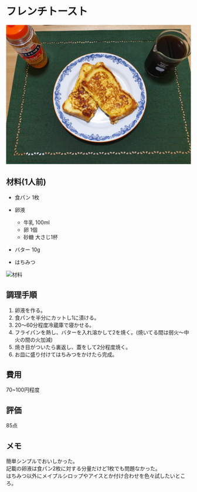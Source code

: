 # フレンチトースト

![完成写真](../images/FrenchToast.jpg)

## 材料(1人前)
- 食パン 1枚

- 卵液
  - 牛乳 100ml
  - 卵 1個
  - 砂糖 大さじ1杯

- バター 10g
- はちみつ

![材料](../images/FrenchToast_Cooking001.jpg)

## 調理手順
1. 卵液を作る。
2. 食パンを半分にカットし1に漬ける。
3. 20〜60分程度冷蔵庫で寝かせる。
4. フライパンを熱し、バターを入れ溶かして2を焼く。(焼いてる間は弱火〜中火の間の火加減)
5. 焼き目がついたら裏返し、蓋をして2分程度焼く。
6. お皿に盛り付けてはちみつをかけたら完成。

## 費用
70~100円程度

## 評価
85点

## メモ
簡単シンプルでおいしかった。  
記載の卵液は食パン2枚に対する分量だけど1枚でも問題なかった。  
はちみつ以外にメイプルシロップやアイスとか付け合わせを色々試したいところ。  
